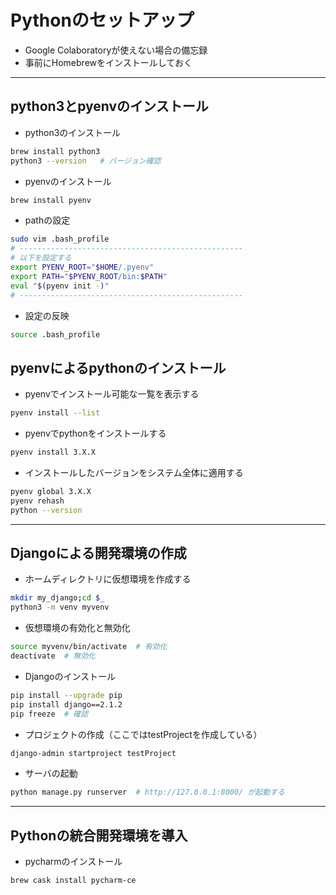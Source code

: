 # Pythonのセットアップ  
* Google Colaboratoryが使えない場合の備忘録
* 事前にHomebrewをインストールしておく

***
## python3とpyenvのインストール  
* python3のインストール
```bash
brew install python3
python3 --version   # バージョン確認
```

* pyenvのインストール
```bash
brew install pyenv
```

* pathの設定  
```bash
sudo vim .bash_profile
# --------------------------------------------------
# 以下を設定する
export PYENV_ROOT="$HOME/.pyenv"
export PATH="$PYENV_ROOT/bin:$PATH"
eval "$(pyenv init -)"
# --------------------------------------------------
```

* 設定の反映
```bash
source .bash_profile
```

## pyenvによるpythonのインストール  
* pyenvでインストール可能な一覧を表示する
```bash
pyenv install --list
```
* pyenvでpythonをインストールする
```bash
pyenv install 3.X.X
```

* インストールしたバージョンをシステム全体に適用する
```bash
pyenv global 3.X.X
pyenv rehash
python --version
```

***
## Djangoによる開発環境の作成  
* ホームディレクトリに仮想環境を作成する
```bash
mkdir my_django;cd $_
python3 -m venv myvenv
```

* 仮想環境の有効化と無効化
```bash
source myvenv/bin/activate  # 有効化
deactivate  # 無効化
```

* Djangoのインストール
```bash
pip install --upgrade pip
pip install django==2.1.2
pip freeze  # 確認
```

* プロジェクトの作成（ここではtestProjectを作成している）
```bash
django-admin startproject testProject
```

* サーバの起動
```bash
python manage.py runserver  # http://127.0.0.1:8000/ が起動する
```

***
## Pythonの統合開発環境を導入
* pycharmのインストール  
```bash
brew cask install pycharm-ce
```